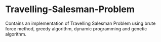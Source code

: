 # Travelling-Salesman-Problem
Contains an implementation of Travelling Salesman Problem using brute force method, greedy algorithm, dynamic programming and genetic algorithm.
